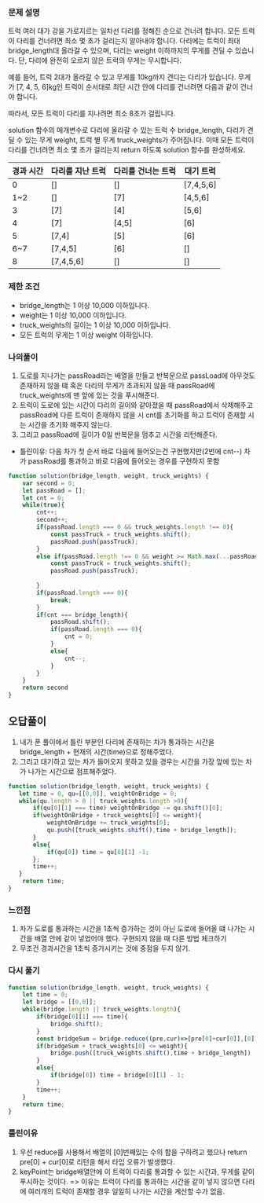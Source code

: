 ### **문제 설명**

트럭 여러 대가 강을 가로지르는 일차선 다리를 정해진 순으로 건너려 합니다. 모든 트럭이 다리를 건너려면 최소 몇 초가 걸리는지 알아내야 합니다. 다리에는 트럭이 최대 bridge_length대 올라갈 수 있으며, 다리는 weight 이하까지의 무게를 견딜 수 있습니다. 단, 다리에 완전히 오르지 않은 트럭의 무게는 무시합니다.

예를 들어, 트럭 2대가 올라갈 수 있고 무게를 10kg까지 견디는 다리가 있습니다. 무게가 [7, 4, 5, 6]kg인 트럭이 순서대로 최단 시간 안에 다리를 건너려면 다음과 같이 건너야 합니다.

따라서, 모든 트럭이 다리를 지나려면 최소 8초가 걸립니다.

solution 함수의 매개변수로 다리에 올라갈 수 있는 트럭 수 bridge_length, 다리가 견딜 수 있는 무게 weight, 트럭 별 무게 truck_weights가 주어집니다. 이때 모든 트럭이 다리를 건너려면 최소 몇 초가 걸리는지 return 하도록 solution 함수를 완성하세요.

| 경과 시간 | 다리를 지난 트럭 | 다리를 건너는 트럭 | 대기 트럭 |
|-----------|------------------|--------------------|-----------|
| 0         | []               | []                 | [7,4,5,6] |
| 1~2       | []               | [7]                | [4,5,6]   |
| 3         | [7]              | [4]                | [5,6]     |
| 4         | [7]              | [4,5]              | [6]       |
| 5         | [7,4]            | [5]                | [6]       |
| 6~7       | [7,4,5]          | [6]                | []        |
| 8         | [7,4,5,6]        | []                 | []        |

### 제한 조건

- bridge_length는 1 이상 10,000 이하입니다.
- weight는 1 이상 10,000 이하입니다.
- truck_weights의 길이는 1 이상 10,000 이하입니다.
- 모든 트럭의 무게는 1 이상 weight 이하입니다.

### 나의풀이 
1. 도로를 지나가는 passRoad라는 배열을 만들고 반복문으로 passLoad에 아무것도 존재하지 않을 떄 혹은 다리의 무게가 초과되지 않을 때 passRoad에truck_weights에 맨 앞에 있는 것을 푸시해준다.
2. 트럭이 도로에 있는 시간이 다리의 길이와 같아졌을 때 passRoad에서 삭제해주고 passRoad에 다른 트럭이 존재하지 않을 시 cnt를 초기화를 하고 트럭이 존재할 시는 시간을 초기화 해주지 않는다.
3. 그리고 passRoad에 길이가 0일 반복문을 멈추고 시간을 리턴해준다.
- 틀린이유: 다음 차가 첫 순서 바로 다음에 들어오는건 구현했지만(2번에 cnt--) 차가 passRoad를 통과하고 바로 다음에 들어오는 경우를 구현하지 못함
```jsx
function solution(bridge_length, weight, truck_weights) {
    var second = 0;
    let passRoad = [];
    let cnt = 0;
    while(true){
        cnt++;
        second++;
        if(passRoad.length === 0 && truck_weights.length !== 0){
            const passTruck = truck_weights.shift();
            passRoad.push(passTruck);            
        }
        else if(passRoad.length !== 0 && weight >= Math.max(...passRoad) + truck_weights[0]){
            const passTruck = truck_weights.shift();
            passRoad.push(passTruck);
            
        }
        if(passRoad.length === 0){
            break;
        }
        if(cnt === bridge_length){
            passRoad.shift();
            if(passRoad.length === 0){
                cnt = 0;
            }
            else{
                cnt--;
            }
        }
    }
    return second
}
```

## 오답풀이
1. 내가 푼 풀이에서 틀린 부분인 다리에 존재하는 차가 통과하는 시간을 bridge_length + 현재의 시간(time)으로 정해주었다.
2. 그리고 대기하고 있는 차가 들어오지 못하고 있을 경우는 시간을 가장 앞에 있는 차가 나가는 시간으로 점프해주었다.
```jsx
function solution(bridge_length, weight, truck_weights) {
   let time = 0, qu=[[0,0]], weightOnBridge = 0;
   while(qu.length > 0 || truck_weights.length >0){
       if(qu[0][1] === time) weightOnBridge -= qu.shift()[0];
       if(weightOnBridge + truck_weights[0] <= weight){
           weightOnBridge += truck_weights[0];
           qu.push([truck_weights.shift(),time + bridge_length]);
       }
       else{
           if(qu[0]) time = qu[0][1] -1;
       };
       time++;
   }
    return time;
}
```

### 느낀점 
1. 차가 도로를 통과하는 시간을 1초씩 증가하는 것이 아닌 도로에 들어올 떄 나가는 시간을 배열 안에 같이 넣었어야 했다. 구현되지 않을 때 다른 방법 체크하기
2. 무조건 경과시간을 1초씩 증가시키는 것에 중점을 두지 않기.

### 다시 풀기 
```jsx
function solution(bridge_length, weight, truck_weights) {
    let time = 0;
    let bridge = [[0,0]];  
    while(bridge.length || truck_weights.length){
        if(bridge[0][1] === time){
            bridge.shift();
        } 
        const bridgeSum = bridge.reduce((pre,cur)=>[pre[0]+cur[0]],[0])[0];
        if(bridgeSum + truck_weights[0] <= weight){
            bridge.push([truck_weights.shift(),time + bridge_length])
        }
        else{
            if(bridge[0]) time = bridge[0][1] - 1;
        }
        time++;
    }
    return time;
}
```

### 틀린이유
1. 우선 reduce를 사용해서 배열의 [0]번째있는 수의 합을 구하려고 했으나 return pre[0] + cur[0]로 리턴을 해서 타입 오류가 발생했다. 
2. keyPoint는 bridge배열안에 이 트럭이 다리를 통과할 수 있는 시간과, 무게를 같이 푸시하는 것이다. => 이유는 트럭이 다리를 통과하는 시간을 같이 넣지 않으면 다리에 여러개의 트럭이 존재할 경우 일일히 나가는 시간을 계산할 수가 없음.
